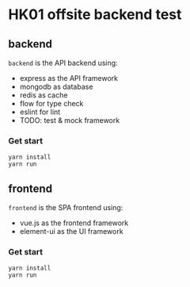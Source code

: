 # HK01 offsite backend test

## backend

`backend` is the API backend using:

- express as the API framework
- mongodb as database
- redis as cache
- flow for type check
- eslint for lint
- TODO: test & mock framework

### Get start

```
yarn install
yarn run
```

## frontend

`frontend` is the SPA frontend using:

- vue.js as the frontend framework
- element-ui as the UI framework

### Get start

```
yarn install
yarn run
```
